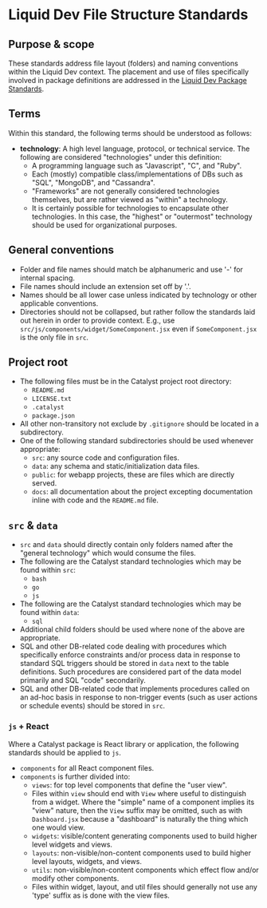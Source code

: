 # Liquid Dev File Structure Standards

## Purpose & scope

These standards address file layout (folders) and naming conventions within the Liquid Dev context. The placement and use of files specifically involved in package definitions are addressed in the [Liquid Dev Package Standards](./package-standards.md).

## Terms

Within this standard, the following terms should be understood as follows:

* **technology**: A high level language, protocol, or technical service. The following are considered "technologies" under this definition:
  * A programming language such as "Javascript", "C", and "Ruby".
  * Each (mostly) compatible class/implementations of DBs such as "SQL", "MongoDB", and "Cassandra".
  * "Frameworks" are not generally considered technologies themselves, but are rather viewed as "within" a technology.
  * It is certainly possible for technologies to encapsulate other technologies. In this case, the "highest" or "outermost" technology should be used for organizational purposes.

## General conventions

* Folder and file names should match be alphanumeric and use '-' for internal spacing.
* File names should include an extension set off by '.'.
* Names should be all lower case unless indicated by technology or other applicable conventions.
* Directories should not be collapsed, but rather follow the standards laid out herein in order to provide context. E.g., use `src/js/components/widget/SomeComponent.jsx` even if `SomeComponent.jsx` is the only file in `src`.

## Project root

* The following files must be in the Catalyst project root directory:
  * `README.md`
  * `LICENSE.txt`
  * `.catalyst`
  * `package.json`
* All other non-transitory not exclude by `.gitignore` should be located in a subdirectory.
* One of the following standard subdirectories should be used whenever appropriate:
  * `src`: any source code and configuration files.
  * `data`: any schema and static/initialization data files.
  * `public`: for webapp projects, these are files which are directly served.
  * `docs`: all documentation about the project excepting documentation inline with code and the `README.md` file.

## `src` & `data`

* `src` and `data` should directly contain only folders named after the "general technology" which would consume the files.
* The following are the Catalyst standard technologies which may be found within `src`:
  * `bash`
  * `go`
  * `js`
* The following are the Catalyst standard technologies which may be found within `data`:
  * `sql`
* Additional child folders should be used where none of the above are appropriate.
* SQL and other DB-related code dealing with procedures which specifically enforce constraints and/or process data in response to standard SQL triggers should be stored in `data` next to the table definitions. Such procedures are considered part of the data model primarily and SQL "code" secondarily.
* SQL and other DB-related code that implements procedures called on an ad-hoc basis in response to non-trigger events (such as user actions or schedule events) should be stored in `src`.

### `js` + React

Where a Catalyst package is React library or application, the following standards should be applied to `js`.

* `components` for all React component files.
* `components` is further divided into:
  * `views`: for top level components that define the "user view".
  * Files within `view` should end with `View` where useful to distinguish from a widget. Where the "simple" name of a component implies its "view" nature, then the `View` suffix may be omitted, such as with `Dashboard.jsx` because a "dashboard" is naturally the thing which one would view.
  * `widgets`: visible/content generating components used to build higher level widgets and views.
  * `layouts`: non-visible/non-content components used to build higher level layouts, widgets, and views.
  * `utils`: non-visible/non-content components which effect flow and/or modify other components.
  * Files within widget, layout, and util files should generally not use any 'type' suffix as is done with the view files.

